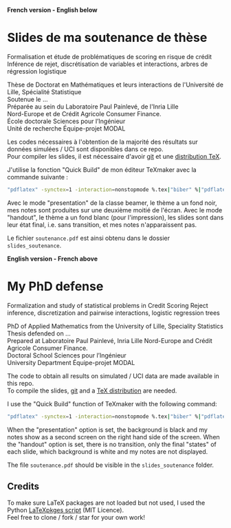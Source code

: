 **French version - English below**

# Slides de ma soutenance de thèse

Formalisation et étude de problématiques de scoring en risque de crédit
Inférence de rejet, discrétisation de variables et interactions, arbres de régression logistique

Thèse de Doctorat en Mathématiques et leurs interactions de l'Université de Lille, Spécialité Statistique  
Soutenue le ...  
Préparée au sein du Laboratoire Paul Painlevé, de l'Inria Lille  
Nord-Europe et de Crédit Agricole Consumer Finance.  
École doctorale Sciences pour l’Ingénieur  
Unité de recherche Équipe-projet MODAL


Les codes nécessaires à l'obtention de la majorité des résultats sur données simulées / UCI sont disponibles dans ce repo.  
Pour compiler les slides, il est nécessaire d'avoir [git](https://git-scm.com/) et une [distribution TeX](https://www.latex-project.org/get/).

J'utilise la fonction "Quick Build" de mon éditeur TeXmaker avec la commande suivante :
```bash
"pdflatex" -synctex=1 -interaction=nonstopmode %.tex|"biber" %|"pdflatex" -synctex=1 -interaction=nonstopmode %.tex|"biber" %|"pdflatex" -synctex=1 -interaction=nonstopmode %.tex|open %.pdf
```

Avec le mode "presentation" de la classe beamer, le thème a un fond noir, mes notes sont produites sur une deuxième moitié de l'écran. Avec le mode "handout", le thème a un fond blanc (pour l'impression), les slides sont dans leur état final, i.e. sans transition, et mes notes n'apparaissent pas.

Le fichier `soutenance.pdf` est ainsi obtenu dans le dossier `slides_soutenance`.

**English version - French above**

# My PhD defense

Formalization and study of statistical problems in Credit Scoring
Reject inference, discretization and pairwise interactions, logistic regression trees

PhD of Applied Mathematics from the University of Lille, Speciality Statistics  
Thesis defended on ...  
Prepared at Laboratoire Paul Painlevé, Inria Lille Nord-Europe and Crédit Agricole Consumer Finance.  
Doctoral School Sciences pour l’Ingénieur  
University Department Équipe-projet MODAL

The code to obtain all results on simulated / UCI data are made available in this repo.  
To compile the slides, [git](https://git-scm.com/) and a [TeX distribution](https://www.latex-project.org/get/) are needed.

I use the "Quick Build" function of TeXmaker with the following command:
```bash
"pdflatex" -synctex=1 -interaction=nonstopmode %.tex|"biber" %|"pdflatex" -synctex=1 -interaction=nonstopmode %.tex|"biber" %|"pdflatex" -synctex=1 -interaction=nonstopmode %.tex|open %.pdf
```

When the "presentation" option is set, the background is black and my notes show as a second screen on the right hand side of the screen. When the "handout" option is set, there is no transition, only the final "states" of each slide, which background is white and my notes are not displayed.

The file `soutenance.pdf` should be visible in the `slides_soutenance` folder.

## Credits

To make sure LaTeX packages are not loaded but not used, I used the Python [LaTeXpkges script](https://github.com/TarasKuzyo/LaTeXpkges) (MIT Licence).  
Feel free to clone / fork / star for your own work!
